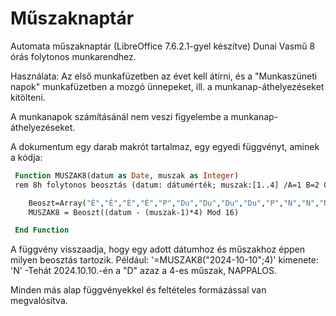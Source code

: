 # Műszaknaptár
Automata műszaknaptár (LibreOffice 7.6.2.1-gyel készítve) Dunai Vasmű 8 órás folytonos munkarendhez.

Használata: Az első munkafüzetben az évet kell átírni, és a "Munkaszüneti napok" munkafüzetben a mozgó ünnepeket, ill. a munkanap-áthelyezéseket kitölteni.

A munkanapok számításánál nem veszi figyelembe a munkanap-áthelyezéseket.

A dokumentum egy darab makrót tartalmaz, egy egyedi függvényt, aminek a kódja:
```vb
 Function MUSZAK8(datum as Date, muszak as Integer)
 rem 8h folytonos beosztás (datum: dátumérték; muszak:[1..4] /A=1 B=2 C=3 D=4/)

	Beoszt=Array("É","É","É","É","P","Du","Du","Du","Du","P","N","N","N","N","P","P")
	MUSZAK8 = Beoszt((datum - (muszak-1)*4) Mod 16)

 End Function
```

A függvény visszaadja, hogy egy adott dátumhoz és műszakhoz éppen milyen beosztás tartozik.
Például:
'=MUSZAK8("2024-10-10";4)' kimenete: 'N' -Tehát 2024.10.10.-én a "D" azaz a 4-es műszak, NAPPALOS.

Minden más alap függvényekkel és feltételes formázással van megvalósítva.
